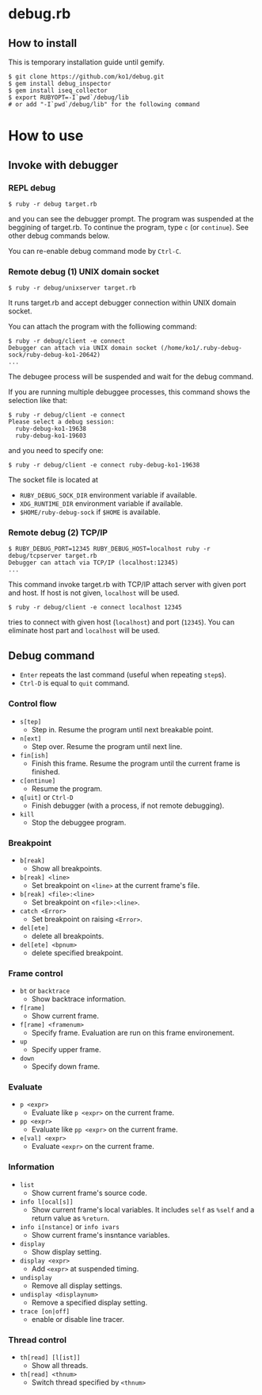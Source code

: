 # debug.rb

## How to install

This is temporary installation guide until gemify.

```
$ git clone https://github.com/ko1/debug.git
$ gem install debug_inspector
$ gem install iseq_collector
$ export RUBYOPT=-I`pwd`/debug/lib
# or add "-I`pwd`/debug/lib" for the following command
```

# How to use

## Invoke with debugger

### REPL debug

```
$ ruby -r debug target.rb
```

and you can see the debugger prompt. The program was suspended at the beggining of target.rb. To continue the program, type `c` (or `continue`). See other debug commands below.

You can re-enable debug command mode by `Ctrl-C`.

### Remote debug (1) UNIX domain socket

```
$ ruby -r debug/unixserver target.rb
```

It runs target.rb and accept debugger connection within UNIX domain socket.

You can attach the program with the folliowing command:

```
$ ruby -r debug/client -e connect
Debugger can attach via UNIX domain socket (/home/ko1/.ruby-debug-sock/ruby-debug-ko1-20642)
...
```

The debugee process will be suspended and wait for the debug command.

If you are running multiple debuggee processes, this command shows the selection like that:

```
$ ruby -r debug/client -e connect
Please select a debug session:
  ruby-debug-ko1-19638
  ruby-debug-ko1-19603
```

and you need to specify one:

```
$ ruby -r debug/client -e connect ruby-debug-ko1-19638
```

The socket file is located at
* `RUBY_DEBUG_SOCK_DIR` environment variable if available.
* `XDG_RUNTIME_DIR` environment variable if available.
* `$HOME/ruby-debug-sock` if `$HOME` is available.

### Remote debug (2) TCP/IP

```
$ RUBY_DEBUG_PORT=12345 RUBY_DEBUG_HOST=localhost ruby -r debug/tcpserver target.rb
Debugger can attach via TCP/IP (localhost:12345)
...
```

This command invoke target.rb with TCP/IP attach server with given port and host. If host is not given, `localhost` will be used. 

```
$ ruby -r debug/client -e connect localhost 12345
```

tries to connect with given host (`localhost`) and port (`12345`). You can eliminate host part and `localhost` will be used.


## Debug command

* `Enter` repeats the last command (useful when repeating `step`s).
* `Ctrl-D` is equal to `quit` command.

### Control flow

* `s[tep]`
  * Step in. Resume the program until next breakable point.
* `n[ext]`
  * Step over. Resume the program until next line.
* `fin[ish]`
  * Finish this frame. Resume the program until the current frame is finished.
* `c[ontinue]`
  * Resume the program.
* `q[uit]` or `Ctrl-D`
  * Finish debugger (with a process, if not remote debugging).
* `kill`
  * Stop the debuggee program.

### Breakpoint

* `b[reak]`
  * Show all breakpoints.
* `b[reak] <line>`
  * Set breakpoint on `<line>` at the current frame's file.
* `b[reak] <file>:<line>`
  * Set breakpoint on `<file>:<line>`.
* `catch <Error>`
  * Set breakpoint on raising `<Error>`.
* `del[ete]`
  * delete all breakpoints.
* `del[ete] <bpnum>`
  * delete specified breakpoint.

### Frame control

* `bt` or `backtrace`
  * Show backtrace information.
* `f[rame]`
  * Show current frame.
* `f[rame] <framenum>`
  * Specify frame. Evaluation are run on this frame environement.
* `up`
  * Specify upper frame.
* `down`
  * Specify down frame.

### Evaluate

* `p <expr>`
  * Evaluate like `p <expr>` on the current frame.
* `pp <expr>`
  * Evaluate like `pp <expr>` on the current frame.
* `e[val] <expr>`
  * Evaluate `<expr>` on the current frame.

### Information

* `list`
  * Show current frame's source code.
* `info l[ocal[s]]`
  * Show current frame's local variables. It includes `self` as `%self` and a return value as `%return`.
* `info i[nstance]` or `info ivars`
  * Show current frame's insntance variables.
* `display`
  * Show display setting.
* `display <expr>`
  * Add `<expr>` at suspended timing.
* `undisplay`
  * Remove all display settings.
* `undisplay <displaynum>`
  * Remove a specified display setting.
* `trace [on|off]`
  * enable or disable line tracer.

### Thread control

* `th[read] [l[ist]]`
  * Show all threads.
* `th[read] <thnum>`
  * Switch thread specified by `<thnum>`

